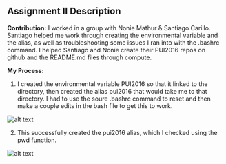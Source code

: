 ## Assignment II Description

**Contribution:** I worked in a group with Nonie Mathur & Santiago Carillo. Santiago helped me work through creating the environmental variable and the alias, as well as troubleshooting some issues I ran into with the .bashrc command. I helped Santiago and Nonie create their PUI2016 repos on github and the README.md files through compute. 

**My Process:** 

1. I created the environmental variable PUI2016 so that it linked to the directory, then created the alias pui2016 that would take me to that directory. I had to use the soure .bashrc command to reset and then make a couple edits in the bash file to get this to work.

![alt text](https://github.com/lgladson/PUI2016_lag552/blob/master/HW1_lag552/bash%20screenshot.PNG ".bashrc file screenshot")

2. This successfully created the pui2016 alias, which I checked using the pwd function.

![alt text](https://github.com/lgladson/PUI2016_lag552/blob/master/HW1_lag552/alias%20screenshot.PNG "alias commands screenshot")
